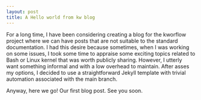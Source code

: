```yaml
---
layout: post
title: A Hello world from kw blog
---
```


For a long time, I have been considering creating a blog for the kworflow
project where we can have posts that are not suitable to the standard
documentation. I had this desire because sometimes, when I was working on some
issues, I took some time to appraise some exciting topics related to Bash or
Linux kernel that was worth publicly sharing. However, I utterly want something
informal and with a low overhead to maintain. After asses my options, I decided
to use a straightforward Jekyll template with trivial automation associated
with the main branch.

Anyway, here we go! Our first blog post. See you soon.

